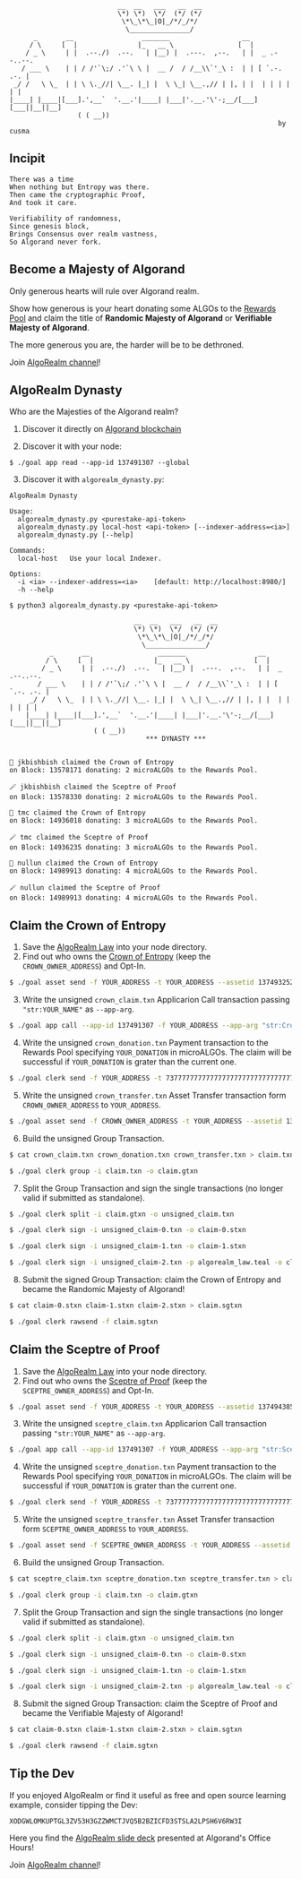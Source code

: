 ```
                           __  __   ___   __  __                           
                           \*) \*)  \*/  (*/ (*/                           
                            \*\_\*\_|O|_/*/_/*/                            
                             \_______________/                             
      _       __                 _______                  __               
     / \     [  |               |_   __ \                [  |              
    / _ \     | |  .--./)  .--.   | |__) |  .---.  ,--.   | |  _ .--..--.  
   / ___ \    | | / /'`\;/ .'`\ \ |  __ /  / /__\\`'_\ :  | | [ `.-. .-. | 
 _/ /   \ \_  | | \ \._//| \__. |_| |  \ \_| \__.,// | |, | |  | | | | | | 
|____| |____|[___].',__`  '.__.'|____| |___|'.__.'\'-;__/[___][___||__||__]
                 ( ( __))                                                  
                                                                   by cusma
```

## Incipit

```
There was a time
When nothing but Entropy was there.
Then came the cryptographic Proof,
And took it care.

Verifiability of randomness,
Since genesis block,
Brings Consensus over realm vastness,
So Algorand never fork.
```

## Become a Majesty of Algorand

Only generous hearts will rule over Algorand realm.

Show how generous is your heart donating some ALGOs to the [Rewards Pool](https://developer.algorand.org/docs/reference/algorand-networks/mainnet/#rewardspool-address) and claim the title of **Randomic Majesty of Algorand** or **Verifiable Majesty of Algorand**.

The more generous you are, the harder will be to be dethroned.

Join [AlgoRealm channel](https://t.me/algorealm)!

## AlgoRealm Dynasty

Who are the Majesties of the Algorand realm?

1. Discover it directly on [Algorand blockchain](https://algoexplorer.io/application/137491307)

2. Discover it with your node:
```shell
$ ./goal app read --app-id 137491307 --global
```

3. Discover it with `algorealm_dynasty.py`:
```shell
AlgoRealm Dynasty

Usage:
  algorealm_dynasty.py <purestake-api-token>
  algorealm_dynasty.py local-host <api-token> [--indexer-address=<ia>]
  algorealm_dynasty.py [--help]

Commands:
  local-host   Use your local Indexer.

Options:
  -i <ia> --indexer-address=<ia>    [default: http://localhost:8980/]
  -h --help
```

```
$ python3 algorealm_dynasty.py <purestake-api-token>

                               __  __   ___   __  __                           
                               \*) \*)  \*/  (*/ (*/                           
                                \*\_\*\_|O|_/*/_/*/                            
                                 \_______________/                             
          _       __                 _______                  __               
         / \     [  |               |_   __ \                [  |              
        / _ \     | |  .--./)  .--.   | |__) |  .---.  ,--.   | |  _ .--..--.  
       / ___ \    | | / /'`\;/ .'`\ \ |  __ /  / /__\\`'_\ :  | | [ `.-. .-. | 
     _/ /   \ \_  | | \ \._//| \__. |_| |  \ \_| \__.,// | |, | |  | | | | | | 
    |____| |____|[___].',__`  '.__.'|____| |___|'.__.'\'-;__/[___][___||__||__]
                     ( ( __))                                                  
                                  *** DYNASTY ***                              
                                                                                   
    
👑 jkbishbish claimed the Crown of Entropy
on Block: 13578171 donating: 2 microALGOs to the Rewards Pool.

🪄 jkbishbish claimed the Sceptre of Proof
on Block: 13578330 donating: 2 microALGOs to the Rewards Pool.

👑 tmc claimed the Crown of Entropy
on Block: 14936018 donating: 3 microALGOs to the Rewards Pool.

🪄 tmc claimed the Sceptre of Proof
on Block: 14936235 donating: 3 microALGOs to the Rewards Pool.

👑 nullun claimed the Crown of Entropy
on Block: 14989913 donating: 4 microALGOs to the Rewards Pool.

🪄 nullun claimed the Sceptre of Proof
on Block: 14989913 donating: 4 microALGOs to the Rewards Pool.
```

## Claim the Crown of Entropy

1. Save the [AlgoRealm Law](https://github.com/cusma/algorealm/blob/main/algorealm_law.teal) into your node directory.
2. Find out who owns the [Crown of Entropy](https://algoexplorer.io/asset/137493252) (keep the `CROWN_OWNER_ADDRESS`) and Opt-In.

```bash
$ ./goal asset send -f YOUR_ADDRESS -t YOUR_ADDRESS --assetid 137493252 -a 0
```

3. Write the unsigned `crown_claim.txn` Applicarion Call transaction passing `"str:YOUR_NAME"` as `--app-arg`.

```bash
$ ./goal app call --app-id 137491307 -f YOUR_ADDRESS --app-arg "str:Crown" --app-arg "str:YOUR_NAME" -o crown_claim.txn
```

4. Write the unsigned `crown_donation.txn` Payment transaction to the Rewards Pool specifying `YOUR_DONATION` in microALGOs. The claim will be successful if `YOUR_DONATION` is grater than the current one.

```bash
$ ./goal clerk send -f YOUR_ADDRESS -t 737777777777777777777777777777777777777777777777777UFEJ2CI -a YOUR_DONATION -o crown_donation.txn
```

5. Write the unsigned `crown_transfer.txn` Asset Transfer transaction form `CROWN_OWNER_ADDRESS` to `YOUR_ADDRESS`.

```bash
$ ./goal asset send -f CROWN_OWNER_ADDRESS -t YOUR_ADDRESS --assetid 137493252 -a 1 --clawback L64GYN3IM763NDQJQD2IX35SCWQZRHWEMX55JTOUJ2PMHL6ZCMHLR4OJMU -o crown_transfer.txn
```

6. Build the unsigned Group Transaction.

```bash
$ cat crown_claim.txn crown_donation.txn crown_transfer.txn > claim.txn

$ ./goal clerk group -i claim.txn -o claim.gtxn
```

7. Split the Group Transaction and sign the single transactions (no longer valid if submitted as standalone).

```bash
$ ./goal clerk split -i claim.gtxn -o unsigned_claim.txn

$ ./goal clerk sign -i unsigned_claim-0.txn -o claim-0.stxn

$ ./goal clerk sign -i unsigned_claim-1.txn -o claim-1.stxn

$ ./goal clerk sign -i unsigned_claim-2.txn -p algorealm_law.teal -o claim-2.stxn
```

8. Submit the signed Group Transaction: claim the Crown of Entropy and became the Randomic Majesty of Algorand!

```bash
$ cat claim-0.stxn claim-1.stxn claim-2.stxn > claim.sgtxn

$ ./goal clerk rawsend -f claim.sgtxn
```

## Claim the Sceptre of Proof

1. Save the [AlgoRealm Law](https://github.com/cusma/algorealm/blob/main/algorealm_law.teal) into your node directory.
2. Find out who owns the [Sceptre of Proof](https://algoexplorer.io/asset/137494385) (keep the `SCEPTRE_OWNER_ADDRESS`) and Opt-In.

```bash
$ ./goal asset send -f YOUR_ADDRESS -t YOUR_ADDRESS --assetid 137494385 -a 0
```

3. Write the unsigned `sceptre_claim.txn` Applicarion Call transaction passing `"str:YOUR_NAME"` as `--app-arg`.

```bash
$ ./goal app call --app-id 137491307 -f YOUR_ADDRESS --app-arg "str:Sceptre" --app-arg "str:YOUR_NAME" -o sceptre_claim.txn
```

4. Write the unsigned `sceptre_donation.txn` Payment transaction to the Rewards Pool specifying `YOUR_DONATION` in microALGOs. The claim will be successful if `YOUR_DONATION` is grater than the current one.

```bash
$ ./goal clerk send -f YOUR_ADDRESS -t 737777777777777777777777777777777777777777777777777UFEJ2CI -a YOUR_DONATION -o sceptre_donation.txn
```

5. Write the unsigned `sceptre_transfer.txn` Asset Transfer transaction form `SCEPTRE_OWNER_ADDRESS` to `YOUR_ADDRESS`.

```bash
$ ./goal asset send -f SCEPTRE_OWNER_ADDRESS -t YOUR_ADDRESS --assetid 137494385 -a 1 --clawback L64GYN3IM763NDQJQD2IX35SCWQZRHWEMX55JTOUJ2PMHL6ZCMHLR4OJMU -o sceptre_transfer.txn
```

6. Build the unsigned Group Transaction.

```bash
$ cat sceptre_claim.txn sceptre_donation.txn sceptre_transfer.txn > claim.txn

$ ./goal clerk group -i claim.txn -o claim.gtxn
```

7. Split the Group Transaction and sign the single transactions (no longer valid if submitted as standalone).

```bash
$ ./goal clerk split -i claim.gtxn -o unsigned_claim.txn

$ ./goal clerk sign -i unsigned_claim-0.txn -o claim-0.stxn

$ ./goal clerk sign -i unsigned_claim-1.txn -o claim-1.stxn

$ ./goal clerk sign -i unsigned_claim-2.txn -p algorealm_law.teal -o claim-2.stxn
```

8. Submit the signed Group Transaction: claim the Sceptre of Proof and became the Verifiable Majesty of Algorand!

```bash
$ cat claim-0.stxn claim-1.stxn claim-2.stxn > claim.sgtxn

$ ./goal clerk rawsend -f claim.sgtxn
```

## Tip the Dev

If you enjoyed AlgoRealm or find it useful as free and open source learning example, consider tipping the Dev:

`XODGWLOMKUPTGL3ZV53H3GZZWMCTJVQ5B2BZICFD3STSLA2LPSH6V6RW3I`

Here you find the [AlgoRealm slide deck](https://docs.google.com/presentation/d/1pkE_VWuq_zPOtkc8tK8MYKPzdBwUQA8r5UgACpBpmvk/edit?usp=sharing) presented at Algorand's Office Hours!

Join [AlgoRealm channel](https://t.me/algorealm)!
